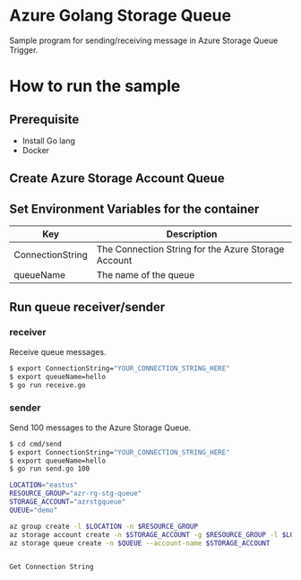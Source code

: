 # Azure Golang Storage Queue

Sample program for sending/receiving message in Azure Storage Queue Trigger. 

# How to run the sample

## Prerequisite
* Install Go lang
* Docker

## Create Azure Storage Account Queue

## Set Environment Variables for the container

| Key | Description |
| ---- | ------ |
| ConnectionString | The Connection String for the Azure Storage Account |
| queueName | The name of the queue |

## Run queue receiver/sender

### receiver

Receive queue messages.

```bash
$ export ConnectionString="YOUR_CONNECTION_STRING_HERE"
$ export queueName=hello
$ go run receive.go
```

### sender

Send 100 messages to the Azure Storage Queue.

```bash
$ cd cmd/send
$ export ConnectionString="YOUR_CONNECTION_STRING_HERE"
$ export queueName=hello
$ go run send.go 100
```

```bash
LOCATION="eastus"
RESOURCE_GROUP="azr-rg-stg-queue"
STORAGE_ACCOUNT="azrstgqueue"
QUEUE="demo"

az group create -l $LOCATION -n $RESOURCE_GROUP
az storage account create -n $STORAGE_ACCOUNT -g $RESOURCE_GROUP -l $LOCATION --sku Standard_LRS
az storage queue create -n $QUEUE --account-name $STORAGE_ACCOUNT


Get Connection String
```
